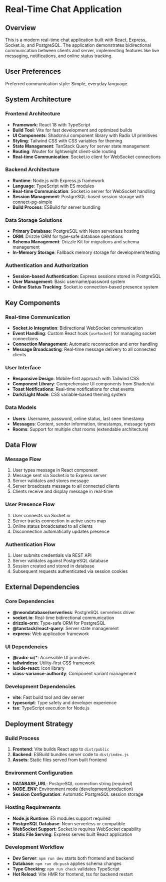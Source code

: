 # Real-Time Chat Application

## Overview

This is a modern real-time chat application built with React, Express, Socket.io, and PostgreSQL. The application demonstrates bidirectional communication between clients and server, implementing features like live messaging, notifications, and online status tracking.

## User Preferences

Preferred communication style: Simple, everyday language.

## System Architecture

### Frontend Architecture
- **Framework**: React 18 with TypeScript
- **Build Tool**: Vite for fast development and optimized builds
- **UI Components**: Shadcn/ui component library with Radix UI primitives
- **Styling**: Tailwind CSS with CSS variables for theming
- **State Management**: TanStack Query for server state management
- **Routing**: Wouter for lightweight client-side routing
- **Real-time Communication**: Socket.io client for WebSocket connections

### Backend Architecture
- **Runtime**: Node.js with Express.js framework
- **Language**: TypeScript with ES modules
- **Real-time Communication**: Socket.io server for WebSocket handling
- **Session Management**: PostgreSQL-based session storage with connect-pg-simple
- **Build Process**: ESBuild for server bundling

### Data Storage Solutions
- **Primary Database**: PostgreSQL with Neon serverless hosting
- **ORM**: Drizzle ORM for type-safe database operations
- **Schema Management**: Drizzle Kit for migrations and schema management
- **In-Memory Storage**: Fallback memory storage for development/testing

### Authentication and Authorization
- **Session-based Authentication**: Express sessions stored in PostgreSQL
- **User Management**: Basic username/password system
- **Online Status Tracking**: Socket.io connection-based presence system

## Key Components

### Real-time Communication
- **Socket.io Integration**: Bidirectional WebSocket communication
- **Event Handling**: Custom React hook (`useSocket`) for managing socket connections
- **Connection Management**: Automatic reconnection and error handling
- **Message Broadcasting**: Real-time message delivery to all connected clients

### User Interface
- **Responsive Design**: Mobile-first approach with Tailwind CSS
- **Component Library**: Comprehensive UI components from Shadcn/ui
- **Toast Notifications**: Real-time notifications for chat events
- **Dark/Light Mode**: CSS variable-based theming system

### Data Models
- **Users**: Username, password, online status, last seen timestamp
- **Messages**: Content, sender information, timestamps, message types
- **Rooms**: Support for multiple chat rooms (extendable architecture)

## Data Flow

### Message Flow
1. User types message in React component
2. Message sent via Socket.io to Express server
3. Server validates and stores message
4. Server broadcasts message to all connected clients
5. Clients receive and display message in real-time

### User Presence Flow
1. User connects via Socket.io
2. Server tracks connection in active users map
3. Online status broadcasted to all clients
4. Disconnection automatically updates presence

### Authentication Flow
1. User submits credentials via REST API
2. Server validates against PostgreSQL database
3. Session created and stored in database
4. Subsequent requests authenticated via session cookies

## External Dependencies

### Core Dependencies
- **@neondatabase/serverless**: PostgreSQL serverless driver
- **socket.io**: Real-time bidirectional communication
- **drizzle-orm**: Type-safe ORM for PostgreSQL
- **@tanstack/react-query**: Server state management
- **express**: Web application framework

### UI Dependencies
- **@radix-ui/***: Accessible UI primitives
- **tailwindcss**: Utility-first CSS framework
- **lucide-react**: Icon library
- **class-variance-authority**: Component variant management

### Development Dependencies
- **vite**: Fast build tool and dev server
- **typescript**: Type safety and developer experience
- **tsx**: TypeScript execution for Node.js

## Deployment Strategy

### Build Process
1. **Frontend**: Vite builds React app to `dist/public`
2. **Backend**: ESBuild bundles server code to `dist/index.js`
3. **Assets**: Static files served from built frontend

### Environment Configuration
- **DATABASE_URL**: PostgreSQL connection string (required)
- **NODE_ENV**: Environment mode (development/production)
- **Session Configuration**: Automatic PostgreSQL session storage

### Hosting Requirements
- **Node.js Runtime**: ES modules support required
- **PostgreSQL Database**: Neon serverless or compatible
- **WebSocket Support**: Socket.io requires WebSocket capability
- **Static File Serving**: Express serves built React application

### Development Workflow
- **Dev Server**: `npm run dev` starts both frontend and backend
- **Database**: `npm run db:push` applies schema changes
- **Type Checking**: `npm run check` validates TypeScript
- **Hot Reload**: Vite HMR for frontend, tsx for backend restart